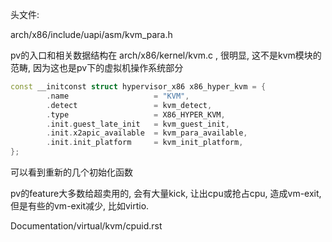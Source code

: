 
头文件:

arch/x86/include/uapi/asm/kvm_para.h


pv的入口和相关数据结构在 arch/x86/kernel/kvm.c , 很明显, 这不是kvm模块的范畴, 因为这也是pv下的虚拟机操作系统部分

```cpp
const __initconst struct hypervisor_x86 x86_hyper_kvm = {
        .name                   = "KVM",
        .detect                 = kvm_detect,
        .type                   = X86_HYPER_KVM,
        .init.guest_late_init   = kvm_guest_init,
        .init.x2apic_available  = kvm_para_available,
        .init.init_platform     = kvm_init_platform,
};
```

可以看到重新的几个初始化函数


pv的feature大多数给超卖用的, 会有大量kick, 让出cpu或抢占cpu, 造成vm-exit, 但是有些的vm-exit减少, 比如virtio.




Documentation/virtual/kvm/cpuid.rst
